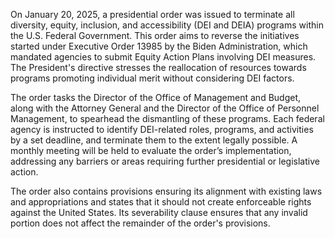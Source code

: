 On January 20, 2025, a presidential order was issued to terminate all diversity, equity, inclusion, and accessibility (DEI and DEIA) programs within the U.S. Federal Government. This order aims to reverse the initiatives started under Executive Order 13985 by the Biden Administration, which mandated agencies to submit Equity Action Plans involving DEI measures. The President's directive stresses the reallocation of resources towards programs promoting individual merit without considering DEI factors.

The order tasks the Director of the Office of Management and Budget, along with the Attorney General and the Director of the Office of Personnel Management, to spearhead the dismantling of these programs. Each federal agency is instructed to identify DEI-related roles, programs, and activities by a set deadline, and terminate them to the extent legally possible. A monthly meeting will be held to evaluate the order’s implementation, addressing any barriers or areas requiring further presidential or legislative action.

The order also contains provisions ensuring its alignment with existing laws and appropriations and states that it should not create enforceable rights against the United States. Its severability clause ensures that any invalid portion does not affect the remainder of the order's provisions.